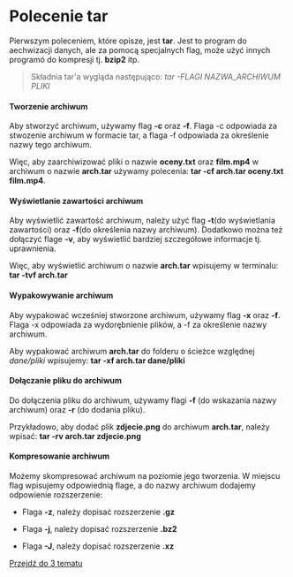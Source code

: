 # Polecenie tar

Pierwszym poleceniem, które opisze, jest **tar**. Jest to program do aechwizacji danych, ale za pomocą specjalnych flag, może użyć innych programó do kompresji tj. **bzip2** itp.

> Składnia tar'a wygląda następująco: *tar -FLAGI NAZWA_ARCHIWUM PLIKI*

#### Tworzenie archiwum

Aby stworzyć archiwum, używamy flag **-c** oraz **-f**. Flaga -c odpowiada za stwozenie archiwum w formacie tar, a flaga -f odpowiada za określenie nazwy tego archiwum.

Więc, aby zaarchiwizować pliki o nazwie **oceny.txt** oraz **film.mp4** w archiwum o nazwie **arch.tar** używamy polecenia: **tar -cf arch.tar oceny.txt film.mp4**.

#### Wyświetlanie zawartości archiwum

Aby wyświetlić zawartość archiwum, należy użyć flag **-t**(do wyświetlania zawartości) oraz **-f**(do określenia nazwy archiwum). Dodatkowo można też dołączyć flage **-v**, aby wyświetlić bardziej szczegółowe informacje tj. uprawnienia.

Więc, aby wyświetlić archiwum o nazwie **arch.tar** wpisujemy w terminalu: **tar -tvf arch.tar**

#### Wypakowywanie archiwum

Aby wypakować wcześniej stworzone archiwum, używamy flag **-x** oraz **-f**. Flaga -x odpowiada za wydorębnienie plików, a -f za określenie nazwy archiwum.

Aby wypakować archiwum **arch.tar** do folderu o ścieżce względnej *dane/pliki* wpisujemy: **tar -xf arch.tar dane/pliki**

#### Dołączanie pliku do archiwum

Do dołączenia pliku do archiwum, używamy flagi **-f** (do wskazania nazwy archiwum) oraz **-r** (do dodania pliku).

Przykładowo, aby dodać plik **zdjecie.png** do archiwum **arch.tar**, należy wpisać: **tar -rv arch.tar zdjecie.png**


#### Kompresowanie archiwum

Możemy skompresować archiwum na poziomie jego tworzenia. W miejscu flag wpisujemy odpowiednią flage, a do nazwy archiwum dodajemy odpowienie rozszerzenie:

- Flaga **-z**, należy dopisać rozszerzenie **.gz**

- Flaga **-j**, należy dopisać rozszerzenie **.bz2**

- Flaga **-J**, należy dopisać rozszerzenie **.xz**

[Przejdź do 3 tematu](/content/r5/t3)